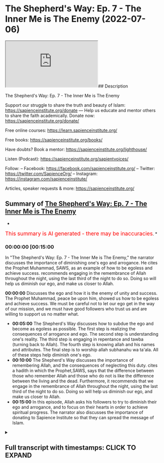 # The Shepherd's Way: Ep. 7 - The Inner Me is The Enemy (2022-07-06)

<iframe loading='lazy' allow='autoplay' src='https://www.youtube.com/embed/0mOcVE3hQBo'></iframe>## Description

The Shepherd's Way: Ep. 7 - The Inner Me is The Enemy

Support our struggle to share the truth and beauty of Islam:
<https://sapienceinstitute.org/donate>
—
Help us educate and mentor others to share the faith academically.
Donate now: <https://sapienceinstitute.org/donate/>

Free online courses: <https://learn.sapienceinstitute.org/>

Free books: <https://sapienceinstitute.org/books/>

Have doubts? Book a mentor: <https://sapienceinstitute.org/lighthouse/>

Listen (Podcast): <https://sapienceinstitute.org/sapientvoices/>

Follow:
– Facebook: <https://facebook.com/sapienceinstitute.org/>
– Twitter: <https://twitter.com/SapienceOrg/>
– Instagram: <https://instagram.com/sapienceinstitute/>

Articles, speaker requests & more: <https://sapienceinstitute.org/>

## Summary of [The Shepherd's Way: Ep. 7 - The Inner Me is The Enemy](https://www.youtube.com/watch?v=0mOcVE3hQBo)

*

<span style="color:red; font-size:125%">This summary is AI generated - there may be inaccuracies</span>. \*

### <a onclick="modifyYTiframeseektime('900')">00:00:00 \[00:15:00</a>

In "The Shepherd's Way: Ep. 7 - The Inner Me is The Enemy," the narrator discusses the importance of diminishing one's ego and arrogance. He cites the Prophet Muhammad, SAWS, as an example of how to be egoless and achieve success.  recommends engaging in the remembrance of Allah throughout the night, using the last third of the night to do so. Doing so will help us diminish our ego, and make us closer to Allah.

**<a onclick="modifyYTiframeseektime('0')">00:00:00</a>** Discusses the ego and how it is the enemy of unity and success. The Prophet Muhammad, peace be upon him, showed us how to be egoless and achieve success. We must be careful not to let our ego get in the way of our mission, and we must have good followers who trust us and are willing to support us no matter what.

*   **<a onclick="modifyYTiframeseektime('300')">00:05:00</a>** The Shepherd's Way discusses how to subdue the ego and become as egoless as possible. The first step is realizing the consequences of arrogance and ego. The second step is understanding one's reality. The third step is engaging in repentance and tawba (turning back to Allah). The fourth step is knowing allah and his names and attributes. The final step is to worship allah subhanahu wa ta'ala. All of these steps help diminish one's ego.
*   **<a onclick="modifyYTiframeseektime('600')">00:10:00</a>** The Shepherd's Way discusses the importance of remembering Allah, and the consequences of neglecting this duty.  cites a hadith in which the Prophet,SAWS, says that the difference between those who remember Allah and those who do not is like the difference between the living and the dead. Furthermore, it recommends that we engage in the remembrance of Allah throughout the night, using the last third of the night to do so. Doing so will help us diminish our ego, and make us closer to Allah.
*   **<a onclick="modifyYTiframeseektime('900')">00:15:00</a>** In this episode, Allah asks his followers to try to diminish their ego and arrogance, and to focus on their hearts in order to achieve spiritual progress. The narrator also discusses the importance of donating to Sapience Institute so that they can spread the message of Islam.

<details><summary><h2>Full transcript with timestamps: CLICK TO EXPAND</h2></summary>

<a onclick="modifyYTiframeseektime('10)')">0:00:10 \[Music]</a> <a onclick="modifyYTiframeseektime('15)')">0:00:15 brothers and sisters and friends and</a> <a onclick="modifyYTiframeseektime('16)')">0:00:16 welcome to the seventh</a> <a onclick="modifyYTiframeseektime('18)')">0:00:18 episode of our hija series the</a> <a onclick="modifyYTiframeseektime('21)')">0:00:21 shepherd's way</a> <a onclick="modifyYTiframeseektime('22)')">0:00:22 and the seventh timeless leadership</a> <a onclick="modifyYTiframeseektime('25)')">0:00:25 lesson is the enemy</a> <a onclick="modifyYTiframeseektime('28)')">0:00:28 is the enemy now what does this really</a> <a onclick="modifyYTiframeseektime('31)')">0:00:31 mean it means we must be as egoless as</a> <a onclick="modifyYTiframeseektime('33)')">0:00:33 possible obviously there's no such thing</a> <a onclick="modifyYTiframeseektime('35)')">0:00:35 as an egoless human being but we must</a> <a onclick="modifyYTiframeseektime('38)')">0:00:38 try and become as egoless as possible</a> <a onclick="modifyYTiframeseektime('41)')">0:00:41 now for us to understand this we have to</a> <a onclick="modifyYTiframeseektime('42)')">0:00:42 understand what is the ego</a> <a onclick="modifyYTiframeseektime('44)')">0:00:44 now the ego brothers and sisters</a> <a onclick="modifyYTiframeseektime('45)')">0:00:45 basically tells us</a> <a onclick="modifyYTiframeseektime('47)')">0:00:47 i want to be right i never want to be</a> <a onclick="modifyYTiframeseektime('50)')">0:00:50 wrong i want to look good i never want</a> <a onclick="modifyYTiframeseektime('53)')">0:00:53 to look bad i want to impose i don't</a> <a onclick="modifyYTiframeseektime('56)')">0:00:56 want to be imposed upon to the extent</a> <a onclick="modifyYTiframeseektime('59)')">0:00:59 brothers and sisters</a> <a onclick="modifyYTiframeseektime('60)')">0:01:00 that we end up rejecting the truth and</a> <a onclick="modifyYTiframeseektime('63)')">0:01:03 rejecting what is right</a> <a onclick="modifyYTiframeseektime('66)')">0:01:06 this is extremely extremely problematic</a> <a onclick="modifyYTiframeseektime('69)')">0:01:09 it is the greatest barrier to</a> <a onclick="modifyYTiframeseektime('71)')">0:01:11 establishing positive relationships it</a> <a onclick="modifyYTiframeseektime('73)')">0:01:13 is the greatest barrier to establishing</a> <a onclick="modifyYTiframeseektime('75)')">0:01:15 a relationship with allah subhanahu wa</a> <a onclick="modifyYTiframeseektime('76)')">0:01:16 ta'ala and it is one of the greatest</a> <a onclick="modifyYTiframeseektime('79)')">0:01:19 barriers to our own success in the dao</a> <a onclick="modifyYTiframeseektime('81)')">0:01:21 brothers and sisters and in the context</a> <a onclick="modifyYTiframeseektime('83)')">0:01:23 of the ego shaitaan is our teacher not</a> <a onclick="modifyYTiframeseektime('86)')">0:01:26 in a positive sense in a negative sense</a> <a onclick="modifyYTiframeseektime('89)')">0:01:29 he teaches us how not to be and shaitan</a> <a onclick="modifyYTiframeseektime('92)')">0:01:32 was the kind of character that wanted to</a> <a onclick="modifyYTiframeseektime('94)')">0:01:34 impose he didn't want to be imposed upon</a> <a onclick="modifyYTiframeseektime('97)')">0:01:37 he wanted to look good he didn't want to</a> <a onclick="modifyYTiframeseektime('99)')">0:01:39 look bad he wanted to be right he never</a> <a onclick="modifyYTiframeseektime('101)')">0:01:41 wanted to be wrong to the degree that he</a> <a onclick="modifyYTiframeseektime('104)')">0:01:44 gave up the truth to the degree that he</a> <a onclick="modifyYTiframeseektime('106)')">0:01:46 rejected the truth to the degree that he</a> <a onclick="modifyYTiframeseektime('108)')">0:01:48 gave up the right way of being the right</a> <a onclick="modifyYTiframeseektime('111)')">0:01:51 way of doing</a> <a onclick="modifyYTiframeseektime('113)')">0:01:53 allah says in the quran in chapter 38</a> <a onclick="modifyYTiframeseektime('115)')">0:01:55 verses 75 and 76</a> <a onclick="modifyYTiframeseektime('118)')">0:01:58 allah said o iblees what prevented you</a> <a onclick="modifyYTiframeseektime('121)')">0:02:01 from prostrating to that which i created</a> <a onclick="modifyYTiframeseektime('123)')">0:02:03 with my hands</a> <a onclick="modifyYTiframeseektime('124)')">0:02:04 were you arrogant then</a> <a onclick="modifyYTiframeseektime('126)')">0:02:06 or were you already among the hauti</a> <a onclick="modifyYTiframeseektime('128)')">0:02:08 he said i am better than him you created</a> <a onclick="modifyYTiframeseektime('131)')">0:02:11 me from fire and created him from clay</a> <a onclick="modifyYTiframeseektime('135)')">0:02:15 so you know the story very well shaytan</a> <a onclick="modifyYTiframeseektime('138)')">0:02:18 was asked to bow down to adam</a> <a onclick="modifyYTiframeseektime('140)')">0:02:20 alaihissalam but he refused</a> <a onclick="modifyYTiframeseektime('143)')">0:02:23 he didn't want to be imposed upon he</a> <a onclick="modifyYTiframeseektime('146)')">0:02:26 wanted to impulse</a> <a onclick="modifyYTiframeseektime('147)')">0:02:27 he said i am better he wanted to look</a> <a onclick="modifyYTiframeseektime('149)')">0:02:29 good not to look bad he said i am made</a> <a onclick="modifyYTiframeseektime('152)')">0:02:32 from fire he is made from clay</a> <a onclick="modifyYTiframeseektime('154)')">0:02:34 and he was rejecting allah</a> <a onclick="modifyYTiframeseektime('157)')">0:02:37 he wanted to be right</a> <a onclick="modifyYTiframeseektime('159)')">0:02:39 he didn't want allah to be right</a> <a onclick="modifyYTiframeseektime('161)')">0:02:41 so this is the nature of the ego because</a> <a onclick="modifyYTiframeseektime('163)')">0:02:43 shaytan's disbelief is what</a> <a onclick="modifyYTiframeseektime('166)')">0:02:46 its arrogance is ego</a> <a onclick="modifyYTiframeseektime('168)')">0:02:48 and we have to be aware brothers and</a> <a onclick="modifyYTiframeseektime('170)')">0:02:50 sisters</a> <a onclick="modifyYTiframeseektime('171)')">0:02:51 and we have to be aware of brothers and</a> <a onclick="modifyYTiframeseektime('172)')">0:02:52 sisters the ego prevents unity it</a> <a onclick="modifyYTiframeseektime('175)')">0:02:55 prevents achieving the best results it</a> <a onclick="modifyYTiframeseektime('177)')">0:02:57 prevents us doing what is right it</a> <a onclick="modifyYTiframeseektime('179)')">0:02:59 prevents us achieving our vision it</a> <a onclick="modifyYTiframeseektime('181)')">0:03:01 diminishes trust it removes any sense of</a> <a onclick="modifyYTiframeseektime('184)')">0:03:04 integrity</a> <a onclick="modifyYTiframeseektime('186)')">0:03:06 and</a> <a onclick="modifyYTiframeseektime('187)')">0:03:07 when we look at the prophet</a> <a onclick="modifyYTiframeseektime('189)')">0:03:09 salallahu brothers and sisters when we</a> <a onclick="modifyYTiframeseektime('191)')">0:03:11 look at our beloved prophet we see</a> <a onclick="modifyYTiframeseektime('194)')">0:03:14 that it wasn't about him and his ego it</a> <a onclick="modifyYTiframeseektime('196)')">0:03:16 was about allah wa'ta'ala</a> <a onclick="modifyYTiframeseektime('198)')">0:03:18 and in sheikh yahweh's book leadership</a> <a onclick="modifyYTiframeseektime('201)')">0:03:21 lessons from the life of rasulullah</a> <a onclick="modifyYTiframeseektime('204)')">0:03:24 he mentioned something quite profound</a> <a onclick="modifyYTiframeseektime('206)')">0:03:26 i'm going to read it out to you in the</a> <a onclick="modifyYTiframeseektime('208)')">0:03:28 context of being egoless</a> <a onclick="modifyYTiframeseektime('212)')">0:03:32 the leader it is essential to always</a> <a onclick="modifyYTiframeseektime('214)')">0:03:34 keep the goal in sight and be willing to</a> <a onclick="modifyYTiframeseektime('216)')">0:03:36 make everything</a> <a onclick="modifyYTiframeseektime('218)')">0:03:38 especially his own ego subservient to</a> <a onclick="modifyYTiframeseektime('221)')">0:03:41 the accomplishment of the goal if the</a> <a onclick="modifyYTiframeseektime('224)')">0:03:44 leader insists on his own esteemed needs</a> <a onclick="modifyYTiframeseektime('226)')">0:03:46 often the long-term needs of the mission</a> <a onclick="modifyYTiframeseektime('229)')">0:03:49 are compromised the leader must always</a> <a onclick="modifyYTiframeseektime('232)')">0:03:52 remember that his success fame value and</a> <a onclick="modifyYTiframeseektime('235)')">0:03:55 legacy all depend on one thing alone and</a> <a onclick="modifyYTiframeseektime('238)')">0:03:58 that is the success of his mission if it</a> <a onclick="modifyYTiframeseektime('240)')">0:04:00 is necessary for the leader to take a</a> <a onclick="modifyYTiframeseektime('242)')">0:04:02 step back temporarily so that the doors</a> <a onclick="modifyYTiframeseektime('244)')">0:04:04 for the propagation of his mission are</a> <a onclick="modifyYTiframeseektime('246)')">0:04:06 opened then he must be prepared to take</a> <a onclick="modifyYTiframeseektime('248)')">0:04:08 that step</a> <a onclick="modifyYTiframeseektime('249)')">0:04:09 it is like drawing your hand back to</a> <a onclick="modifyYTiframeseektime('252)')">0:04:12 draw the arrow the further you are able</a> <a onclick="modifyYTiframeseektime('255)')">0:04:15 to pull back the greater the distance</a> <a onclick="modifyYTiframeseektime('257)')">0:04:17 that the arrow would travel leaders who</a> <a onclick="modifyYTiframeseektime('259)')">0:04:19 don't understand this sacrifice the</a> <a onclick="modifyYTiframeseektime('261)')">0:04:21 ultimate success at the altar of the ego</a> <a onclick="modifyYTiframeseektime('264)')">0:04:24 and are remembered for this rather than</a> <a onclick="modifyYTiframeseektime('266)')">0:04:26 for any good that they may have done</a> <a onclick="modifyYTiframeseektime('268)')">0:04:28 rasulullah sallallahu alaihi wasallam</a> <a onclick="modifyYTiframeseektime('271)')">0:04:31 proved for all time his own ability to</a> <a onclick="modifyYTiframeseektime('273)')">0:04:33 be so confident and secure in his own</a> <a onclick="modifyYTiframeseektime('276)')">0:04:36 identity and self-worth that he was able</a> <a onclick="modifyYTiframeseektime('280)')">0:04:40 to put everything aside for the success</a> <a onclick="modifyYTiframeseektime('282)')">0:04:42 of his mission the trust of his</a> <a onclick="modifyYTiframeseektime('284)')">0:04:44 followers was demonstrated by the fact</a> <a onclick="modifyYTiframeseektime('286)')">0:04:46 that he was able to sign a treaty that</a> <a onclick="modifyYTiframeseektime('288)')">0:04:48 they did not approve of and they trusted</a> <a onclick="modifyYTiframeseektime('290)')">0:04:50 him stood by him and supported him</a> <a onclick="modifyYTiframeseektime('293)')">0:04:53 victory comes not only by having good</a> <a onclick="modifyYTiframeseektime('296)')">0:04:56 leaders</a> <a onclick="modifyYTiframeseektime('297)')">0:04:57 but even more by having good followers</a> <a onclick="modifyYTiframeseektime('300)')">0:05:00 what a beautiful passage brothers and</a> <a onclick="modifyYTiframeseektime('302)')">0:05:02 sisters and friends</a> <a onclick="modifyYTiframeseektime('304)')">0:05:04 so how do we subdue the ego how do we</a> <a onclick="modifyYTiframeseektime('307)')">0:05:07 become as egoless as possible there's a</a> <a onclick="modifyYTiframeseektime('310)')">0:05:10 few things we have to put in place</a> <a onclick="modifyYTiframeseektime('313)')">0:05:13 number one we have to realize the</a> <a onclick="modifyYTiframeseektime('315)')">0:05:15 consequence of arrogance and ego number</a> <a onclick="modifyYTiframeseektime('318)')">0:05:18 two we have to understand our own</a> <a onclick="modifyYTiframeseektime('320)')">0:05:20 reality</a> <a onclick="modifyYTiframeseektime('321)')">0:05:21 number three we have to engage in</a> <a onclick="modifyYTiframeseektime('324)')">0:05:24 istighfar repentance and tawba turning</a> <a onclick="modifyYTiframeseektime('326)')">0:05:26 back to allah</a> <a onclick="modifyYTiframeseektime('328)')">0:05:28 number four we must know allah number</a> <a onclick="modifyYTiframeseektime('330)')">0:05:30 five we must engage in dikka in the</a> <a onclick="modifyYTiframeseektime('332)')">0:05:32 remembrance of allah subhanahu wa ta'ala</a> <a onclick="modifyYTiframeseektime('334)')">0:05:34 number six we must do</a> <a onclick="modifyYTiframeseektime('337)')">0:05:37 the quran</a> <a onclick="modifyYTiframeseektime('338)')">0:05:38 ponder over the book of allah subhanahu</a> <a onclick="modifyYTiframeseektime('340)')">0:05:40 wa ta'ala number seven</a> <a onclick="modifyYTiframeseektime('342)')">0:05:42 we must engage in the night prayer so</a> <a onclick="modifyYTiframeseektime('344)')">0:05:44 let's unpack this a little bit the first</a> <a onclick="modifyYTiframeseektime('346)')">0:05:46 one is we must understand the</a> <a onclick="modifyYTiframeseektime('347)')">0:05:47 consequences of arrogance and having an</a> <a onclick="modifyYTiframeseektime('350)')">0:05:50 ego remember the prophet sallallahu</a> <a onclick="modifyYTiframeseektime('354)')">0:05:54 alaihi wasallam said</a> <a onclick="modifyYTiframeseektime('356)')">0:05:56 no one who has an atom's way of</a> <a onclick="modifyYTiframeseektime('358)')">0:05:58 arrogance in his heart will enter</a> <a onclick="modifyYTiframeseektime('361)')">0:06:01 paradise brothers and sisters</a> <a onclick="modifyYTiframeseektime('364)')">0:06:04 your vision is connected to allah's</a> <a onclick="modifyYTiframeseektime('366)')">0:06:06 pleasure and that is connected to</a> <a onclick="modifyYTiframeseektime('369)')">0:06:09 entering into jannah paradise</a> <a onclick="modifyYTiframeseektime('372)')">0:06:12 if you're arrogant if you have an ego if</a> <a onclick="modifyYTiframeseektime('374)')">0:06:14 you have an atom's way</a> <a onclick="modifyYTiframeseektime('377)')">0:06:17 you will not</a> <a onclick="modifyYTiframeseektime('378)')">0:06:18 enter paradise understand the severe</a> <a onclick="modifyYTiframeseektime('382)')">0:06:22 consequences of being an arrogant</a> <a onclick="modifyYTiframeseektime('385)')">0:06:25 and ego led leader</a> <a onclick="modifyYTiframeseektime('387)')">0:06:27 this is the first step to help you</a> <a onclick="modifyYTiframeseektime('390)')">0:06:30 diminish your ego as much as possible</a> <a onclick="modifyYTiframeseektime('393)')">0:06:33 the second point is understand your</a> <a onclick="modifyYTiframeseektime('396)')">0:06:36 reality remember brothers and sisters</a> <a onclick="modifyYTiframeseektime('398)')">0:06:38 remember that you are not going to live</a> <a onclick="modifyYTiframeseektime('400)')">0:06:40 forever</a> <a onclick="modifyYTiframeseektime('402)')">0:06:42 every soul is going to taste death these</a> <a onclick="modifyYTiframeseektime('404)')">0:06:44 are the words of the quran of</a> <a onclick="modifyYTiframeseektime('406)')">0:06:46 allah he's reminding us</a> <a onclick="modifyYTiframeseektime('409)')">0:06:49 you're not this powerful eternal being</a> <a onclick="modifyYTiframeseektime('411)')">0:06:51 you're limited and contingent you will</a> <a onclick="modifyYTiframeseektime('413)')">0:06:53 face death one day you're going to taste</a> <a onclick="modifyYTiframeseektime('414)')">0:06:54 death and as a result you'll be</a> <a onclick="modifyYTiframeseektime('416)')">0:06:56 questioned by allah subhana wa ta'ala</a> <a onclick="modifyYTiframeseektime('419)')">0:06:59 you will be held to account</a> <a onclick="modifyYTiframeseektime('422)')">0:07:02 the other thing to realize in order to</a> <a onclick="modifyYTiframeseektime('424)')">0:07:04 understand our reality is understanding</a> <a onclick="modifyYTiframeseektime('426)')">0:07:06 allah's greatness and our dependency on</a> <a onclick="modifyYTiframeseektime('429)')">0:07:09 him</a> <a onclick="modifyYTiframeseektime('430)')">0:07:10 remember we are utterly dependent on</a> <a onclick="modifyYTiframeseektime('432)')">0:07:12 allah</a> <a onclick="modifyYTiframeseektime('434)')">0:07:14 we are utterly dependent on allah he is</a> <a onclick="modifyYTiframeseektime('438)')">0:07:18 the absolutely free he is</a> <a onclick="modifyYTiframeseektime('441)')">0:07:21 he is the absolutely independent</a> <a onclick="modifyYTiframeseektime('443)')">0:07:23 everything other than allah derives his</a> <a onclick="modifyYTiframeseektime('446)')">0:07:26 existence from allah is ultimately and</a> <a onclick="modifyYTiframeseektime('449)')">0:07:29 utterly dependent on allah</a> <a onclick="modifyYTiframeseektime('453)')">0:07:33 we are</a> <a onclick="modifyYTiframeseektime('454)')">0:07:34 solely dependent on allah</a> <a onclick="modifyYTiframeseektime('456)')">0:07:36 how can you have an ego how can you be</a> <a onclick="modifyYTiframeseektime('459)')">0:07:39 arrogant when you realize that your own</a> <a onclick="modifyYTiframeseektime('461)')">0:07:41 very existence the ability to breathe</a> <a onclick="modifyYTiframeseektime('464)')">0:07:44 and to think and to act and even lead is</a> <a onclick="modifyYTiframeseektime('467)')">0:07:47 because of allah</a> <a onclick="modifyYTiframeseektime('471)')">0:07:51 another point to understand is</a> <a onclick="modifyYTiframeseektime('473)')">0:07:53 understand your limitations</a> <a onclick="modifyYTiframeseektime('475)')">0:07:55 you have limited cognitive faculties</a> <a onclick="modifyYTiframeseektime('478)')">0:07:58 limited strength limited time limited</a> <a onclick="modifyYTiframeseektime('480)')">0:08:00 abilities</a> <a onclick="modifyYTiframeseektime('482)')">0:08:02 understanding these limitations and also</a> <a onclick="modifyYTiframeseektime('484)')">0:08:04 understanding the previous point that</a> <a onclick="modifyYTiframeseektime('486)')">0:08:06 any of your abilities all of your</a> <a onclick="modifyYTiframeseektime('488)')">0:08:08 abilities come from allah this will</a> <a onclick="modifyYTiframeseektime('489)')">0:08:09 hopefully diminish your ego as much as</a> <a onclick="modifyYTiframeseektime('491)')">0:08:11 possible the other thing to understand</a> <a onclick="modifyYTiframeseektime('493)')">0:08:13 and to implement with regards to</a> <a onclick="modifyYTiframeseektime('494)')">0:08:14 diminishing your ego is to know allah</a> <a onclick="modifyYTiframeseektime('497)')">0:08:17 subhanahu wa to add</a> <a onclick="modifyYTiframeseektime('499)')">0:08:19 this is very important brothers and</a> <a onclick="modifyYTiframeseektime('500)')">0:08:20 sisters because the more you know allah</a> <a onclick="modifyYTiframeseektime('502)')">0:08:22 the more you reflect on his names and</a> <a onclick="modifyYTiframeseektime('504)')">0:08:24 attributes the more</a> <a onclick="modifyYTiframeseektime('505)')">0:08:25 you worship allah subhanahu wa and the</a> <a onclick="modifyYTiframeseektime('507)')">0:08:27 more you understand why allah is worthy</a> <a onclick="modifyYTiframeseektime('509)')">0:08:29 of our utmost adoration and of our</a> <a onclick="modifyYTiframeseektime('512)')">0:08:32 utmost submission and unconditional</a> <a onclick="modifyYTiframeseektime('514)')">0:08:34 obedience the more you understand this</a> <a onclick="modifyYTiframeseektime('516)')">0:08:36 the less likely you're going to have an</a> <a onclick="modifyYTiframeseektime('518)')">0:08:38 ego</a> <a onclick="modifyYTiframeseektime('519)')">0:08:39 and allah refers to this in chapter 35</a> <a onclick="modifyYTiframeseektime('522)')">0:08:42 verse 28 allah says</a> <a onclick="modifyYTiframeseektime('524)')">0:08:44 only those who have</a> <a onclick="modifyYTiframeseektime('526)')">0:08:46 god consciousness those who fear allah</a> <a onclick="modifyYTiframeseektime('528)')">0:08:48 from among his servants</a> <a onclick="modifyYTiframeseektime('530)')">0:08:50 who have knowledge indeed allah is</a> <a onclick="modifyYTiframeseektime('532)')">0:08:52 exalted in might and forgiving</a> <a onclick="modifyYTiframeseektime('534)')">0:08:54 so there is a connection between knowing</a> <a onclick="modifyYTiframeseektime('536)')">0:08:56 allah</a> <a onclick="modifyYTiframeseektime('537)')">0:08:57 and having god consciousness</a> <a onclick="modifyYTiframeseektime('540)')">0:09:00 you can't have god consciousness if you</a> <a onclick="modifyYTiframeseektime('542)')">0:09:02 have an ego and you're arrogant</a> <a onclick="modifyYTiframeseektime('544)')">0:09:04 so this way it's very important to have</a> <a onclick="modifyYTiframeseektime('545)')">0:09:05 true knowledge of allah wa ta'ala which</a> <a onclick="modifyYTiframeseektime('548)')">0:09:08 means knowing who allah is knowing what</a> <a onclick="modifyYTiframeseektime('550)')">0:09:10 worship is knowing why allah is worthy</a> <a onclick="modifyYTiframeseektime('553)')">0:09:13 of worship worthy of our utmost</a> <a onclick="modifyYTiframeseektime('554)')">0:09:14 adoration and our unconditional</a> <a onclick="modifyYTiframeseektime('557)')">0:09:17 obedience</a> <a onclick="modifyYTiframeseektime('558)')">0:09:18 the next point brothers and sisters in</a> <a onclick="modifyYTiframeseektime('560)')">0:09:20 trying to diminish the ego is</a> <a onclick="modifyYTiframeseektime('563)')">0:09:23 being a person of remembrance</a> <a onclick="modifyYTiframeseektime('564)')">0:09:24 remembrance of allah subhanahu wa ta'ala</a> <a onclick="modifyYTiframeseektime('567)')">0:09:27 engaging in the thicker of allah</a> <a onclick="modifyYTiframeseektime('568)')">0:09:28 subhanahu wa ta'ala</a> <a onclick="modifyYTiframeseektime('570)')">0:09:30 the prophet sallallahu alaihi wasallam</a> <a onclick="modifyYTiframeseektime('572)')">0:09:32 said for everything there is a polish</a> <a onclick="modifyYTiframeseektime('575)')">0:09:35 and the polish for the heart is the</a> <a onclick="modifyYTiframeseektime('577)')">0:09:37 dikkar is the remembrance of allah there</a> <a onclick="modifyYTiframeseektime('579)')">0:09:39 is nothing more potent in saving a</a> <a onclick="modifyYTiframeseektime('581)')">0:09:41 person from the punishment of allah than</a> <a onclick="modifyYTiframeseektime('584)')">0:09:44 the zikr of allah subhanahu wa ta'ala so</a> <a onclick="modifyYTiframeseektime('586)')">0:09:46 vikkar is extremely important brothers</a> <a onclick="modifyYTiframeseektime('588)')">0:09:48 and sisters it polishes the heart and a</a> <a onclick="modifyYTiframeseektime('591)')">0:09:51 polished heart doesn't have arrogance</a> <a onclick="modifyYTiframeseektime('594)')">0:09:54 and ego the 14th century theologian</a> <a onclick="modifyYTiframeseektime('597)')">0:09:57 ibn kayom al-jazeera he made a really</a> <a onclick="modifyYTiframeseektime('600)')">0:10:00 beautiful point concerning dikka</a> <a onclick="modifyYTiframeseektime('602)')">0:10:02 he said whoever neglects remembering</a> <a onclick="modifyYTiframeseektime('605)')">0:10:05 allah most of the time then his heart</a> <a onclick="modifyYTiframeseektime('607)')">0:10:07 will become rusty</a> <a onclick="modifyYTiframeseektime('608)')">0:10:08 in accordance with how neglectful the</a> <a onclick="modifyYTiframeseektime('610)')">0:10:10 person is and when this filthy rust</a> <a onclick="modifyYTiframeseektime('612)')">0:10:12 accumulates on the heart then it no</a> <a onclick="modifyYTiframeseektime('614)')">0:10:14 longer recognizes things as they really</a> <a onclick="modifyYTiframeseektime('616)')">0:10:16 are</a> <a onclick="modifyYTiframeseektime('617)')">0:10:17 thus it views falsehood as if it is the</a> <a onclick="modifyYTiframeseektime('620)')">0:10:20 truth and truth as if it is falsehood</a> <a onclick="modifyYTiframeseektime('623)')">0:10:23 this is because the rust darkens and</a> <a onclick="modifyYTiframeseektime('625)')">0:10:25 confuses the heart's perception and so</a> <a onclick="modifyYTiframeseektime('628)')">0:10:28 it is unable to truly recognize things</a> <a onclick="modifyYTiframeseektime('631)')">0:10:31 for what they really are</a> <a onclick="modifyYTiframeseektime('633)')">0:10:33 so as the rust accumulates the heart</a> <a onclick="modifyYTiframeseektime('636)')">0:10:36 gets blackened and as this happens the</a> <a onclick="modifyYTiframeseektime('638)')">0:10:38 heart becomes stained with filthy rust</a> <a onclick="modifyYTiframeseektime('640)')">0:10:40 and when this occurs it corrupts the</a> <a onclick="modifyYTiframeseektime('642)')">0:10:42 heart's perception and recognition of</a> <a onclick="modifyYTiframeseektime('644)')">0:10:44 things</a> <a onclick="modifyYTiframeseektime('645)')">0:10:45 the heart then does not accept the truth</a> <a onclick="modifyYTiframeseektime('647)')">0:10:47 nor does it reject falsehood and this is</a> <a onclick="modifyYTiframeseektime('650)')">0:10:50 the greatest calamity that can strike</a> <a onclick="modifyYTiframeseektime('653)')">0:10:53 the heart</a> <a onclick="modifyYTiframeseektime('654)')">0:10:54 being neglectful of dikka and following</a> <a onclick="modifyYTiframeseektime('657)')">0:10:57 of whims and desires is a direct</a> <a onclick="modifyYTiframeseektime('659)')">0:10:59 consequence of such a heart which</a> <a onclick="modifyYTiframeseektime('661)')">0:11:01 further extinguished the heart's light</a> <a onclick="modifyYTiframeseektime('664)')">0:11:04 and blinds its vision allah the most</a> <a onclick="modifyYTiframeseektime('666)')">0:11:06 high said and do not obey him whose</a> <a onclick="modifyYTiframeseektime('669)')">0:11:09 heart we have made to be neglectful of</a> <a onclick="modifyYTiframeseektime('672)')">0:11:12 our remembrance</a> <a onclick="modifyYTiframeseektime('673)')">0:11:13 one who follows his own whims and</a> <a onclick="modifyYTiframeseektime('675)')">0:11:15 desires and whose affairs have gone</a> <a onclick="modifyYTiframeseektime('677)')">0:11:17 beyond the bounds and whose deeds have</a> <a onclick="modifyYTiframeseektime('679)')">0:11:19 been lost this is in quran chapter 18</a> <a onclick="modifyYTiframeseektime('682)')">0:11:22 verse 28</a> <a onclick="modifyYTiframeseektime('684)')">0:11:24 and it's important to encourage</a> <a onclick="modifyYTiframeseektime('686)')">0:11:26 ourselves to engage in the thicker of</a> <a onclick="modifyYTiframeseektime('688)')">0:11:28 allah subhanallah ta'ala because this</a> <a onclick="modifyYTiframeseektime('689)')">0:11:29 helps us diminish the ego brothers and</a> <a onclick="modifyYTiframeseektime('692)')">0:11:32 sisters and what better inspiration</a> <a onclick="modifyYTiframeseektime('695)')">0:11:35 is there than the quran and the sunnah</a> <a onclick="modifyYTiframeseektime('696)')">0:11:36 allah says in chapter 2 verse 1 5 2</a> <a onclick="modifyYTiframeseektime('699)')">0:11:39 remember me remember allah and i will</a> <a onclick="modifyYTiframeseektime('702)')">0:11:42 remember you allah will remember us</a> <a onclick="modifyYTiframeseektime('705)')">0:11:45 also allah says in the quran in chapter</a> <a onclick="modifyYTiframeseektime('707)')">0:11:47 3 verse 41 and remember your lord much</a> <a onclick="modifyYTiframeseektime('710)')">0:11:50 and glorify him in the evening and in</a> <a onclick="modifyYTiframeseektime('712)')">0:11:52 the early morning</a> <a onclick="modifyYTiframeseektime('715)')">0:11:55 allah also says in chapter 13 verse 28</a> <a onclick="modifyYTiframeseektime('718)')">0:11:58 those who believe and whose hearts find</a> <a onclick="modifyYTiframeseektime('720)')">0:12:00 rest in the remembrance of allah for</a> <a onclick="modifyYTiframeseektime('723)')">0:12:03 verily the remembrance of allah hearts</a> <a onclick="modifyYTiframeseektime('725)')">0:12:05 do find their rest also when we look at</a> <a onclick="modifyYTiframeseektime('727)')">0:12:07 the son of the prophet salallahu we have</a> <a onclick="modifyYTiframeseektime('730)')">0:12:10 some beautiful hadith to encourage us to</a> <a onclick="modifyYTiframeseektime('732)')">0:12:12 engage in dikkar</a> <a onclick="modifyYTiframeseektime('733)')">0:12:13 as narrated by bukhari the prophet</a> <a onclick="modifyYTiframeseektime('735)')">0:12:15 sallallahu alaihi wasallam said the</a> <a onclick="modifyYTiframeseektime('738)')">0:12:18 difference between the one who makes</a> <a onclick="modifyYTiframeseektime('739)')">0:12:19 zikr in other words the one who</a> <a onclick="modifyYTiframeseektime('741)')">0:12:21 remembers allah and the one who doesn't</a> <a onclick="modifyYTiframeseektime('743)')">0:12:23 make vikar is like the difference</a> <a onclick="modifyYTiframeseektime('745)')">0:12:25 between the living and the dead</a> <a onclick="modifyYTiframeseektime('748)')">0:12:28 also</a> <a onclick="modifyYTiframeseektime('749)')">0:12:29 as narrated by bukhari and muslim we</a> <a onclick="modifyYTiframeseektime('751)')">0:12:31 have the hadith kutsi where allah</a> <a onclick="modifyYTiframeseektime('753)')">0:12:33 subhanahu what allah says</a> <a onclick="modifyYTiframeseektime('756)')">0:12:36 as my servant thinks about me so will i</a> <a onclick="modifyYTiframeseektime('759)')">0:12:39 be for him</a> <a onclick="modifyYTiframeseektime('760)')">0:12:40 in other words i am as my servant thinks</a> <a onclick="modifyYTiframeseektime('763)')">0:12:43 that i am and the arabic allows the</a> <a onclick="modifyYTiframeseektime('766)')">0:12:46 understanding of i am as my servant</a> <a onclick="modifyYTiframeseektime('768)')">0:12:48 expects me to be</a> <a onclick="modifyYTiframeseektime('770)')">0:12:50 i am with him if he will remember me if</a> <a onclick="modifyYTiframeseektime('772)')">0:12:52 he calls on me in himself i will call</a> <a onclick="modifyYTiframeseektime('775)')">0:12:55 him in myself and if he calls me</a> <a onclick="modifyYTiframeseektime('778)')">0:12:58 in a group of people i mention him in a</a> <a onclick="modifyYTiframeseektime('781)')">0:13:01 better group in my presence if he</a> <a onclick="modifyYTiframeseektime('783)')">0:13:03 approaches me one hand span i will</a> <a onclick="modifyYTiframeseektime('786)')">0:13:06 approach him one arm's length if he</a> <a onclick="modifyYTiframeseektime('788)')">0:13:08 approaches me one arm's length i will</a> <a onclick="modifyYTiframeseektime('790)')">0:13:10 approach him by a cubit if he comes to</a> <a onclick="modifyYTiframeseektime('792)')">0:13:12 me walking</a> <a onclick="modifyYTiframeseektime('793)')">0:13:13 i will come to him</a> <a onclick="modifyYTiframeseektime('795)')">0:13:15 running</a> <a onclick="modifyYTiframeseektime('797)')">0:13:17 subhanallah</a> <a onclick="modifyYTiframeseektime('798)')">0:13:18 this is the profundity and the depth</a> <a onclick="modifyYTiframeseektime('802)')">0:13:22 of the vikram of allah subhanahu wa</a> <a onclick="modifyYTiframeseektime('804)')">0:13:24 ta'ala it brings us closer to allah</a> <a onclick="modifyYTiframeseektime('809)')">0:13:29 and therefore it diminishes our ego</a> <a onclick="modifyYTiframeseektime('812)')">0:13:32 also brothers and sisters we must engage</a> <a onclick="modifyYTiframeseektime('814)')">0:13:34 in the tata of the quran in pondering</a> <a onclick="modifyYTiframeseektime('816)')">0:13:36 over the quran what does allah say in</a> <a onclick="modifyYTiframeseektime('817)')">0:13:37 chapter 47 verse 24 then do they not</a> <a onclick="modifyYTiframeseektime('820)')">0:13:40 reflect upon the quran or are their</a> <a onclick="modifyYTiframeseektime('822)')">0:13:42 locks upon their hearts now this is</a> <a onclick="modifyYTiframeseektime('823)')">0:13:43 interesting you could mirror the meaning</a> <a onclick="modifyYTiframeseektime('825)')">0:13:45 and that the more double you do the more</a> <a onclick="modifyYTiframeseektime('828)')">0:13:48 pondering you do over the quran the more</a> <a onclick="modifyYTiframeseektime('830)')">0:13:50 your heart becomes unlocked to receive</a> <a onclick="modifyYTiframeseektime('832)')">0:13:52 allah's guidance and mercy and an</a> <a onclick="modifyYTiframeseektime('834)')">0:13:54 unlocked heart is not a heart full of</a> <a onclick="modifyYTiframeseektime('836)')">0:13:56 arrogance or ego so engage in the</a> <a onclick="modifyYTiframeseektime('839)')">0:13:59 pondering in the tadabur of the quran</a> <a onclick="modifyYTiframeseektime('842)')">0:14:02 finally</a> <a onclick="modifyYTiframeseektime('843)')">0:14:03 in order to clean our heart in order to</a> <a onclick="modifyYTiframeseektime('845)')">0:14:05 remove ego from our heart we need to</a> <a onclick="modifyYTiframeseektime('847)')">0:14:07 engage in the night prayer abu hurairah</a> <a onclick="modifyYTiframeseektime('850)')">0:14:10 reported that allah's messenger</a> <a onclick="modifyYTiframeseektime('852)')">0:14:12 sallallahu alaihi wasallam said and this</a> <a onclick="modifyYTiframeseektime('854)')">0:14:14 is narrated in sahih muslim</a> <a onclick="modifyYTiframeseektime('856)')">0:14:16 our lord descends to lowest heaven in</a> <a onclick="modifyYTiframeseektime('858)')">0:14:18 the last of every night and he says who</a> <a onclick="modifyYTiframeseektime('861)')">0:14:21 is calling upon me that i may answer him</a> <a onclick="modifyYTiframeseektime('863)')">0:14:23 who is asking from me that i may give</a> <a onclick="modifyYTiframeseektime('866)')">0:14:26 him who is seeking my forgiveness that i</a> <a onclick="modifyYTiframeseektime('868)')">0:14:28 may forgive him when we ask allah to</a> <a onclick="modifyYTiframeseektime('872)')">0:14:32 help our hearts to clean our hearts to</a> <a onclick="modifyYTiframeseektime('874)')">0:14:34 remove our hearts from arrogance and ego</a> <a onclick="modifyYTiframeseektime('876)')">0:14:36 we should use the last third of the</a> <a onclick="modifyYTiframeseektime('878)')">0:14:38 night brothers and sisters to engage in</a> <a onclick="modifyYTiframeseektime('880)')">0:14:40 ibadah to engage in worship in the night</a> <a onclick="modifyYTiframeseektime('882)')">0:14:42 prayer and to ask allah to remove ego</a> <a onclick="modifyYTiframeseektime('885)')">0:14:45 from our hearts to purify our souls and</a> <a onclick="modifyYTiframeseektime('888)')">0:14:48 our hearts</a> <a onclick="modifyYTiframeseektime('889)')">0:14:49 to ensure that we're close to allah</a> <a onclick="modifyYTiframeseektime('891)')">0:14:51 subhanahu wa ta'ala to have a diminished</a> <a onclick="modifyYTiframeseektime('893)')">0:14:53 ego</a> <a onclick="modifyYTiframeseektime('894)')">0:14:54 as much as is humanly possible</a> <a onclick="modifyYTiframeseektime('898)')">0:14:58 use this amazing opportunity remember</a> <a onclick="modifyYTiframeseektime('900)')">0:15:00 allah is saying</a> <a onclick="modifyYTiframeseektime('901)')">0:15:01 that his mercy is much closer to us</a> <a onclick="modifyYTiframeseektime('905)')">0:15:05 in this last third</a> <a onclick="modifyYTiframeseektime('907)')">0:15:07 of the night allah is asking us so he</a> <a onclick="modifyYTiframeseektime('910)')">0:15:10 could respond to us so ask allah that</a> <a onclick="modifyYTiframeseektime('912)')">0:15:12 you are a good leader sincerely a humble</a> <a onclick="modifyYTiframeseektime('914)')">0:15:14 leader a leader that is not driven by</a> <a onclick="modifyYTiframeseektime('916)')">0:15:16 haughtiness or ego</a> <a onclick="modifyYTiframeseektime('920)')">0:15:20 so brothers and sisters this is the end</a> <a onclick="modifyYTiframeseektime('923)')">0:15:23 of the seventh episode</a> <a onclick="modifyYTiframeseektime('926)')">0:15:26 which is the enemy is the enemy we must</a> <a onclick="modifyYTiframeseektime('930)')">0:15:30 diminish our ego and arrogance as much</a> <a onclick="modifyYTiframeseektime('932)')">0:15:32 as possible and the way to subdue the</a> <a onclick="modifyYTiframeseektime('935)')">0:15:35 ego brothers and sisters is to realize</a> <a onclick="modifyYTiframeseektime('936)')">0:15:36 the consequence of arrogance and ego to</a> <a onclick="modifyYTiframeseektime('939)')">0:15:39 understand our own reality to engage in</a> <a onclick="modifyYTiframeseektime('942)')">0:15:42 istighfar and tawba to repent to allah</a> <a onclick="modifyYTiframeseektime('944)')">0:15:44 to do tulba to allah subhana wa to allah</a> <a onclick="modifyYTiframeseektime('947)')">0:15:47 to know allah to engage in the viktor of</a> <a onclick="modifyYTiframeseektime('949)')">0:15:49 allah subhanahu wa ta'ala to do tata of</a> <a onclick="modifyYTiframeseektime('952)')">0:15:52 the quran to ponder over the quran and</a> <a onclick="modifyYTiframeseektime('954)')">0:15:54 to engage in the night prayer</a> <a onclick="modifyYTiframeseektime('956)')">0:15:56 and we unpacked some of these many of</a> <a onclick="modifyYTiframeseektime('958)')">0:15:58 these and there's much more to talk</a> <a onclick="modifyYTiframeseektime('960)')">0:16:00 about but this is a good starting point</a> <a onclick="modifyYTiframeseektime('962)')">0:16:02 traverse a spiritual path that's in line</a> <a onclick="modifyYTiframeseektime('965)')">0:16:05 with the quran and the sunnah</a> <a onclick="modifyYTiframeseektime('967)')">0:16:07 focus on your heart to remove these</a> <a onclick="modifyYTiframeseektime('969)')">0:16:09 elements to remove the evil of arrogance</a> <a onclick="modifyYTiframeseektime('972)')">0:16:12 and haughtiness and ego because this is</a> <a onclick="modifyYTiframeseektime('974)')">0:16:14 a barrier to effective leadership this</a> <a onclick="modifyYTiframeseektime('976)')">0:16:16 is a barrier to leading a group of</a> <a onclick="modifyYTiframeseektime('979)')">0:16:19 people this is a barrier to positive</a> <a onclick="modifyYTiframeseektime('981)')">0:16:21 relationships and fundamentally this is</a> <a onclick="modifyYTiframeseektime('984)')">0:16:24 a barrier to your relationship with</a> <a onclick="modifyYTiframeseektime('986)')">0:16:26 allah subhanahu wa ta'ala and this is a</a> <a onclick="modifyYTiframeseektime('988)')">0:16:28 barrier to achieving your vision</a> <a onclick="modifyYTiframeseektime('990)')">0:16:30 brothers and sisters</a> <a onclick="modifyYTiframeseektime('992)')">0:16:32 remember</a> <a onclick="modifyYTiframeseektime('993)')">0:16:33 the enemy is the enemy</a> <a onclick="modifyYTiframeseektime('997)')">0:16:37 try and diminish your ego and arrogance</a> <a onclick="modifyYTiframeseektime('998)')">0:16:38 as much as possible brothers and sisters</a> <a onclick="modifyYTiframeseektime('1000)')">0:16:40 so brothers and sisters as you know</a> <a onclick="modifyYTiframeseektime('1002)')">0:16:42 we're in the blessed days of dulhija</a> <a onclick="modifyYTiframeseektime('1004)')">0:16:44 where performing good deeds during these</a> <a onclick="modifyYTiframeseektime('1006)')">0:16:46 days</a> <a onclick="modifyYTiframeseektime('1007)')">0:16:47 is far more rewardable than performing</a> <a onclick="modifyYTiframeseektime('1009)')">0:16:49 good deeds in the days of ramadan so</a> <a onclick="modifyYTiframeseektime('1012)')">0:16:52 help us at sapience institute see a</a> <a onclick="modifyYTiframeseektime('1014)')">0:16:54 world that receives the message of islam</a> <a onclick="modifyYTiframeseektime('1016)')">0:16:56 and where we as a team defend islam</a> <a onclick="modifyYTiframeseektime('1018)')">0:16:58 academically and intellectually and</a> <a onclick="modifyYTiframeseektime('1020)')">0:17:00 develop leaders to be able</a> <a onclick="modifyYTiframeseektime('1023)')">0:17:03 and develop leaders to be able to do so</a> <a onclick="modifyYTiframeseektime('1025)')">0:17:05 as well</a> <a onclick="modifyYTiframeseektime('1026)')">0:17:06 this will give you an immense reward</a> <a onclick="modifyYTiframeseektime('1028)')">0:17:08 brothers and sisters be strategic with</a> <a onclick="modifyYTiframeseektime('1030)')">0:17:10 your sadhaka because when you develop</a> <a onclick="modifyYTiframeseektime('1032)')">0:17:12 other leaders and those leaders develop</a> <a onclick="modifyYTiframeseektime('1034)')">0:17:14 other leaders your sadaqa jarya will be</a> <a onclick="modifyYTiframeseektime('1037)')">0:17:17 immense it will be mind-boggling</a> <a onclick="modifyYTiframeseektime('1040)')">0:17:20 so brothers and sisters click the button</a> <a onclick="modifyYTiframeseektime('1042)')">0:17:22 or the link below and donate now</a>

</details>
